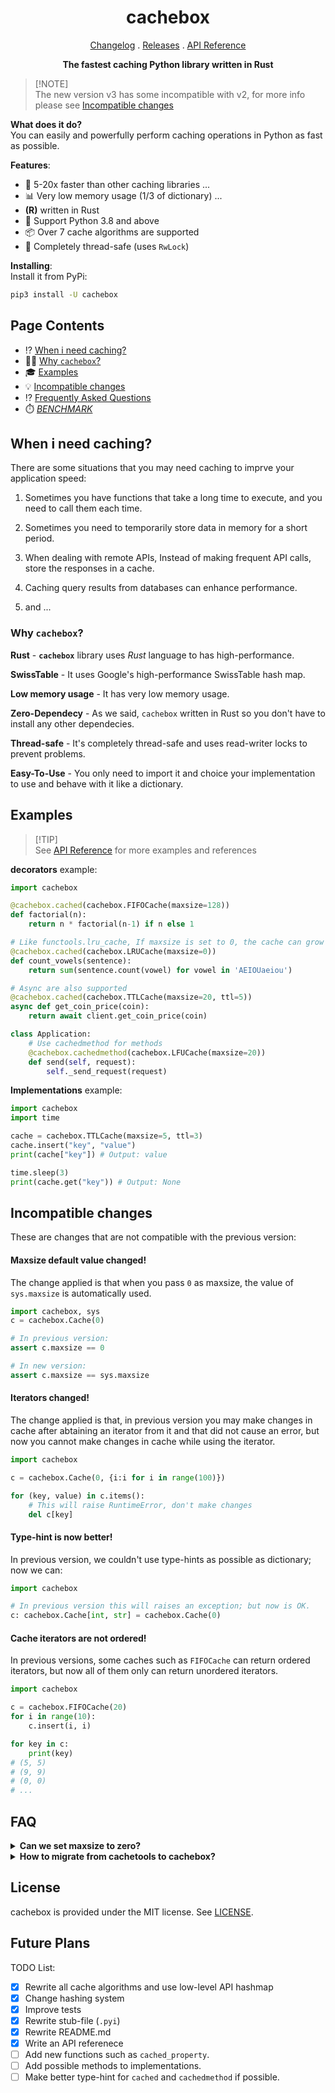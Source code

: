 <h1 align=center>
    cachebox
</h1>

<p align=center>
    <a href="CHANGELOG.md">Changelog</a> . <a href="https://github.com/awolverp/cachebox/releases">Releases</a>
    . <a href="APIReference.md">API Reference</a>
</p>

<p align=center>
    <b>The fastest caching Python library written in Rust</b>
</p>

> [!NOTE]\
> The new version v3 has some incompatible with v2, for more info please see [Incompatible changes](#new-version-changes)

**What does it do?** \
You can easily and powerfully perform caching operations in Python as fast as possible.

**Features**:
- 🚀 5-20x faster than other caching libraries ...
- 📊 Very low memory usage (1/3 of dictionary) ...
- **(R)** written in Rust
- 🤝 Support Python 3.8 and above
- 📦 Over 7 cache algorithms are supported
- 🧶 Completely thread-safe (uses `RwLock`)

**Installing**: \
Install it from PyPi:
```sh
pip3 install -U cachebox
```

## Page Contents
- ⁉️ [When i need caching?](#when-i-need-caching)
- 🤷‍♂️ [Why `cachebox`?](#why-cachebox)
- 🎓 [Examples](#examples)
- 💡 [Incompatible changes](#new-version-changes)
- ⁉️ [Frequently Asked Questions](#faq)
- ⏱️ [*BENCHMARK*](https://github.com/awolverp/cachebox-benchmark)

## When i need caching?
There are some situations that you may need caching to imprve your application speed:

1. Sometimes you have functions that take a long time to execute, and you need to call them each time.

2. Sometimes you need to temporarily store data in memory for a short period.

3. When dealing with remote APIs, Instead of making frequent API calls, store the responses in a cache.

4. Caching query results from databases can enhance performance.

5. and ...

### Why `cachebox`?
**Rust** - **`cachebox`** library uses *Rust* language to has high-performance.

**SwissTable** - It uses Google's high-performance SwissTable hash map.

**Low memory usage** - It has very low memory usage.

**Zero-Dependecy** - As we said, `cachebox` written in Rust so you don't have to install any other dependecies.

**Thread-safe** - It's completely thread-safe and uses read-writer locks to prevent problems.

**Easy-To-Use** - You only need to import it and choice your implementation to use and behave with it like a dictionary.

## Examples

> [!TIP]\
> See [API Reference](APIReference.md) for more examples and references

**decorators** example:
```python
import cachebox

@cachebox.cached(cachebox.FIFOCache(maxsize=128))
def factorial(n):
    return n * factorial(n-1) if n else 1

# Like functools.lru_cache, If maxsize is set to 0, the cache can grow without bound and limit.
@cachebox.cached(cachebox.LRUCache(maxsize=0))
def count_vowels(sentence):
    return sum(sentence.count(vowel) for vowel in 'AEIOUaeiou')

# Async are also supported
@cachebox.cached(cachebox.TTLCache(maxsize=20, ttl=5))
async def get_coin_price(coin):
    return await client.get_coin_price(coin)

class Application:
    # Use cachedmethod for methods
    @cachebox.cachedmethod(cachebox.LFUCache(maxsize=20))
    def send(self, request):
        self._send_request(request)
```

**Implementations** example:
```python
import cachebox
import time

cache = cachebox.TTLCache(maxsize=5, ttl=3)
cache.insert("key", "value")
print(cache["key"]) # Output: value

time.sleep(3)
print(cache.get("key")) # Output: None
```

## Incompatible changes
These are changes that are not compatible with the previous version:

#### Maxsize default value changed!
The change applied is that when you pass `0` as maxsize, the value of `sys.maxsize` is automatically used.

```python
import cachebox, sys
c = cachebox.Cache(0)

# In previous version:
assert c.maxsize == 0

# In new version:
assert c.maxsize == sys.maxsize
```

#### Iterators changed!
The change applied is that, in previous version you may make changes in cache after abtaining an iterator
from it and that did not cause an error, but now you cannot make changes in cache while using the iterator.

```python
import cachebox

c = cachebox.Cache(0, {i:i for i in range(100)})

for (key, value) in c.items():
    # This will raise RuntimeError, don't make changes
    del c[key]
```

#### Type-hint is now better!
In previous version, we couldn't use type-hints as possible as dictionary; now we can:

```python
import cachebox

# In previous version this will raises an exception; but now is OK.
c: cachebox.Cache[int, str] = cachebox.Cache(0)
```

#### Cache iterators are not ordered!
In previous versions, some caches such as `FIFOCache` can return ordered iterators, but now all of them
only can return unordered iterators.

```python
import cachebox

c = cachebox.FIFOCache(20)
for i in range(10):
    c.insert(i, i)

for key in c:
    print(key)
# (5, 5)
# (9, 9)
# (0, 0)
# ...
```

## FAQ

<details>
    <summary><b>Can we set maxsize to zero?</b></summary>

Yes, if you pass zero to maxsize, means there's no limit for items.
</details>

<details>
    <summary><b>How to migrate from cachetools to cachebox?</b></summary>

*cachebox* syntax is very similar to *cachetools*.
Just change these:
```python
# If you pass infinity to a cache implementation, change it to zero.
cachetools.Cache(math.inf) -> cachebox.Cache(0)
# If you use `isinstance` for cachetools classes, change those.
isinstance(cache, cachetools.Cache) -> isinstance(cache, cachebox.BaseCacheImpl)
```
</details>

## License
cachebox is provided under the MIT license. See [LICENSE](LICENSE).

## Future Plans
TODO List:
- [x] Rewrite all cache algorithms and use low-level API hashmap
- [x] Change hashing system
- [x] Improve tests
- [x] Rewrite stub-file (`.pyi`)
- [x] Rewrite README.md
- [x] Write an API referenece
- [ ] Add new functions such as `cached_property`.
- [ ] Add possible methods to implementations.
- [ ] Make better type-hint for `cached` and `cachedmethod` if possible.
